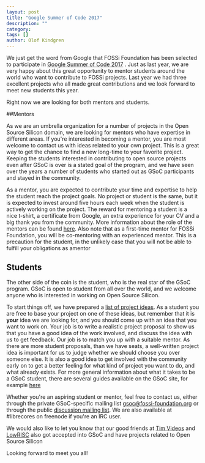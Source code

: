 ```yaml
---
layout: post
title: "Google Summer of Code 2017"
description: ""
category:
tags: []
author: Olof Kindgren
---
```


We just get the word from Google that FOSSi Foundation has been selected to
participate in [Google Summer of Code 2017](https://summerofcode.withgoogle.com)
. Just as last year, we are very happy about this great opportunity to mentor
students around the world who want to contribute to FOSSi
projects. Last year we had three excellent projects who all made great
contributions and we look forward to meet new students this year.

Right now we are looking for both mentors and students.

##Mentors

As we are an umbrella organization for a number of projects in the Open Source
Silicon domain, we are looking for mentors who have expertise in different
areas. If you're interested in becoming a mentor, you are most welcome to
contact us with ideas related to your own project. This is a great way to get
the chance to find a new long-time to your favorite project. Keeping the
students interested in contributing to open source projects even after GSoC is
over is a stated goal of the program, and we have seen over the years a number
of students who started out as GSoC participants and stayed in the community.

As a mentor, you are expected to contribute your time and expertise to help the
student reach the project goals. No project or student is the same, but it is expected to invest around five hours each week when the student is actively
working on the project. The reward for mentoring a student is a nice t-shirt,
a certificate from Google, an extra experience for your CV and a big thank you from the community. More information about the role of the mentors can be found [here](https://developers.google.com/open-source/gsoc/resources/mentors). Also note that as a first-time mentor for FOSSi Foundation, you will be co-mentoring with an experienced mentor. This is a precaution for the student, in the unlikely case that you will not be able to fulfill your obligations as amentor

## Students

The other side of the coin is the student, who is the real star of the GSoC
program. GSoC is open to student from all over the world, and we welcome anyone
who is interested in working on Open Source Silicon.

To start things off, we have prepared a [list of project ideas](/gsoc17-ideas.html). As a student you are free to base your project on one of these ideas, but remember that it is **your** idea we are looking for, and you should come up with
an idea that you want to work on. Your job is to write a realistic project proposal to show us that you have a good idea of the work involved, and discuss the idea with us to get feedback. Our job is to match you up with a suitable mentor. As there are more student proposals, than we have seats, a well-written project idea is important for us to judge whether we should choose you over someone else. It is also a good idea to get involved with the community early on to get a
better feeling for what kind of project you want to do, and what already exists. For more general information about what it takes to be a GSoC student, there are several guides available on the GSoC site, for example [here](https://developers.google.com/open-source/gsoc/resources/manual)

Whether you're an aspiring student or mentor, feel free to contact us, either
through the private GSoC-specific mailing list [gsoc@fossi-foundation.org](mailto:gsoc@fossi-foundation.org) or through the public [discussion mailing list](https://lists.librecores.org/listinfo/discussion). We are also available at #librecores on freenode if you're an IRC user.

We would also like to let you know that our good friends at [Tim Videos](https://code.timvideos.us/home/) and [LowRISC](http://lowrisc.org/) also got accepted into GSoC and have projects related to Open Source Silicon

Looking forward to meet you all!
